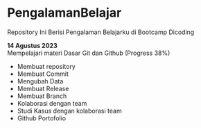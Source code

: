 # PengalamanBelajar
Repository Ini Berisi Pengalaman Belajarku di Bootcamp Dicoding

**14 Agustus 2023**
<br>Mempelajari materi Dasar Git dan Github (Progress 38%)<br>
* Membuat repository
* Membuat Commit
* Mengubah Data
* Membuat Release
* Membuat Branch
* Kolaborasi dengan team
* Studi Kasus dengan kolaborasi team
* Github Portofolio
